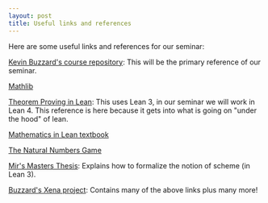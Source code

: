 ```yaml
---
layout: post
title: Useful links and references
---
```


Here are some useful links and references for our seminar:

[Kevin Buzzard's course repository](https://github.com/ImperialCollegeLondon/formalising-mathematics-2024/): This will be the primary reference of our seminar. 

[Mathlib](https://leanprover-community.github.io/mathlib4_docs/)

[Theorem Proving in Lean](https://leanprover.github.io/theorem_proving_in_lean/): This uses Lean 3, in our seminar we will work in Lean 4. This reference is here because it gets into what is going on "under the hood" of lean.

[Mathematics in Lean textbook](https://leanprover-community.github.io/mathematics_in_lean/)

[The Natural Numbers Game](https://adam.math.hhu.de)

[Mir's Masters Thesis](https://www.imperial.ac.uk/media/imperial-college/faculty-of-engineering/computing/public/1819-ug-projects/Fernandez-I-MirR-Schemes-in-Lean.pdf): Explains how to formalize the notion of scheme (in Lean 3). 

[Buzzard's Xena project](https://www.ma.imperial.ac.uk/~buzzard/xena/): Contains many of the above links plus many more!


